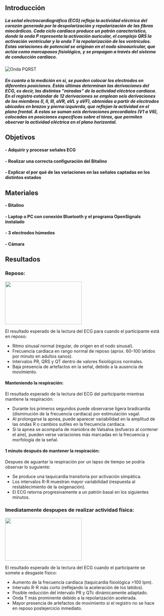 ## Introducción
##### La señal electrocardiográfica (ECG) refleja la actividad eléctrica del corazón generada por la despolarización y repolarización de las fibras miocárdicas. Cada ciclo cardíaco produce un patrón característico, donde la onda P representa la activación auricular, el complejo QRS la activación ventricular y la onda T la repolarización de los ventrículos. Estas variaciones de potencial se originan en el nodo sinoauricular, que actúa como marcapasos fisiológico, y se propagan a través del sistema de conducción cardíaco. 
![Onda PQRST](https://lamochiladelresi.wordpress.com/wp-content/uploads/2018/05/captura-de-pantalla-2017-10-11-a-las-9-25-03-p-m.png)

##### En cuanto a la medición en sí, se pueden colocar los electrodos en diferentes posiciones. Estás últimas determinan las derivaciones del ECG, es decir, las distintas “miradas” de la actividad eléctrica cardíaca. En el registro estándar de 12 derivaciones se emplean seis derivaciones de los miembros (I, II, III, aVR, aVL y aVF), obtenidas a partir de electrodos ubicados en brazos y pierna izquierda, que reflejan la actividad en el plano frontal. A estas se suman seis derivaciones precordiales (V1 a V6), colocadas en posiciones específicas sobre el tórax, que permiten observar la actividad eléctrica en el plano horizontal.

## Objetivos
#### - Adquirir y procesar señales ECG
#### - Realizar una correcta configuración del Bitalino
#### - Explicar el por qué de las variaciones en las señales captadas en los distintos estados

## Materiales
#### - Bitalino
#### - Laptop o PC con conexión Bluetooth y el programa OpenSignals instalado
#### - 3 electrodos húmedos
#### - Cámara

## Resultados
### Reposo:
 <a href="https://www.youtube.com/watch?v=xW7y7veXIAQ"><img src="https://img.youtube.com/vi/xW7y7veXIAQ/0.jpg" width="250" height="140"></a> 

El resultado esperado de la lectura del ECG para cuando el participante está en reposo:
- Ritmo sinusal normal (regular, de origen en el nodo sinusal).
- Frecuencia cardíaca en rango normal de reposo (aprox. 60–100 latidos por minuto en adultos sanos).
- Intervalos PR, QRS y QT dentro de valores fisiológicos normales.
- Baja presencia de artefactos en la señal, debido a la ausencia de movimiento.

#### Manteniendo la respiración:

El resultado esperado de la lectura del ECG del participante mientras mantiene la respiración:
- Durante los primeros segundos puede observarse ligera bradicardia (disminución de la frecuencia cardíaca) por estimulación vagal.
- Al prolongarse la apnea, puede aparecer variabilidad en la amplitud de las ondas R o cambios sutiles en la frecuencia cardíaca.
- Si la apnea se acompaña de maniobra de Valsalva (esfuerzo al contener el aire), pueden verse variaciones más marcadas en la frecuencia y morfología de la señal.
 
#### 1 minuto después de mantener la respiración:

Despues de aguantar la respiración por un lapso de tiempo se podría observar lo suguiente:
- Se produce una taquicardia transitoria por activación simpática.
- Los intervalos R-R muestran mayor variabilidad (respuesta al restablecimiento de la oxigenación).
- El ECG retorna progresivamente a un patrón basal en los siguientes minutos.

### Imediatamente despupes de realizar actividad física:
 <a href="https://www.youtube.com/watch?v=9ZFO6JZfvcw"><img src="https://img.youtube.com/vi/9ZFO6JZfvcw/0.jpg" width="250" height="140"></a> 

El resultado esperado de la lectura del ECG cuando el participante se somete a desgaste físico:
- Aumento de la frecuencia cardíaca (taquicardia fisiológica >100 lpm).
- Intervalo R-R más corto (reflejando la aceleración de los latidos).
- Posible reducción del intervalo PR y QTc dinámicamente adaptado.
- Onda T más prominente debido a la repolarización acelerada.
- Mayor presencia de artefactos de movimiento si el registro no se hace en reposo postejercicio inmediato.
